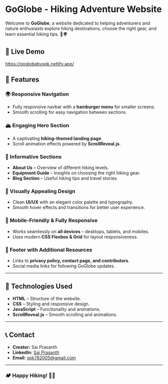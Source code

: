 # GoGlobe - Hiking Adventure Website

Welcome to **GoGlobe**, a website dedicated to helping adventurers and nature enthusiasts explore hiking destinations, choose the right gear, and learn essential hiking tips. 🚀🌍

## 📌 Live Demo
https://goglobebyspk.netlify.app/


## 🌟 Features

### 🌍 Responsive Navigation
- Fully responsive navbar with a **hamburger menu** for smaller screens.
- Smooth scrolling for easy navigation between sections.

### 🏔 Engaging Hero Section
- A captivating **hiking-themed landing page**.
- Scroll animation effects powered by **ScrollReveal.js**.

### 🎒 Informative Sections
- **About Us** – Overview of different hiking levels.
- **Equipment Guide** – Insights on choosing the right hiking gear.
- **Blog Section** – Useful hiking tips and travel stories.

### 📸 Visually Appealing Design
- Clean **UI/UX** with an elegant color palette and typography.
- Smooth hover effects and transitions for better user experience.

### 📱 Mobile-Friendly & Fully Responsive
- Works seamlessly on **all devices** – desktops, tablets, and mobiles.
- Uses modern **CSS Flexbox & Grid** for layout responsiveness.

### 📜 Footer with Additional Resources
- Links to **privacy policy, contact page, and contributors**.
- Social media links for following GoGlobe updates.

---

## 🚀 Technologies Used
- **HTML** – Structure of the website.
- **CSS** – Styling and responsive design.
- **JavaScript** – Functionality and animations.
- **ScrollReveal.js** – Smooth scrolling and animations.

---


## 📞 Contact
- **Creator:** Sai Prasanth
- **LinkedIn:** [Sai Prasanth](https://www.linkedin.com/in/sai-prasanth-kavitha-9b0a12289/)
- **Email:** spk782005@gmail.com

---

### 🏕 Happy Hiking! 🌲🌿
